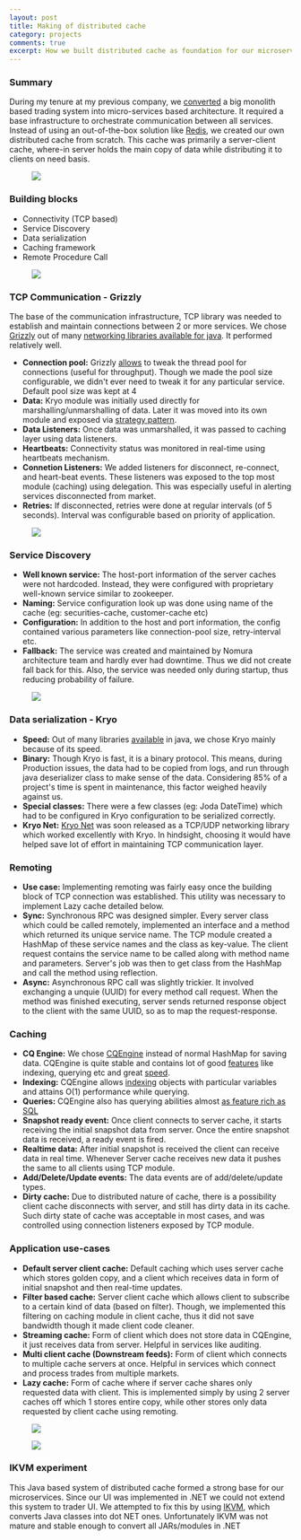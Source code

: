 ```yaml
---
layout: post
title: Making of distributed cache
category: projects
comments: true
excerpt: How we built distributed cache as foundation for our microservices architecture.
---
```


### Summary
During my tenure at my previous company, we [converted]({{site.url}}/projects/accidental-microservices) a big monolith based trading system into micro-services based architecture. 
 It required a base infrastructure to orchestrate communication between all services. 
Instead of using an out-of-the-box solution like [Redis](https://redis.io), we created our own distributed 
cache from scratch. This cache was primarily a server-client cache, where-in server holds the main copy of data
while distributing it to clients on need basis. 

<figure>
    <a href="{{ site.url }}/images/blog/microservices.png"><img src="{{ site.url }}/images/blog/microservices.png"></a>
</figure>

### Building blocks

- Connectivity (TCP based)
- Service Discovery
- Data serialization
- Caching framework
- Remote Procedure Call

<figure>
    <a href="{{ site.url }}/images/blog/cache/cache_overview.jpg"><img src="{{ site.url }}/images/blog/cache/cache_overview.jpg"></a>
</figure>

### TCP Communication - Grizzly

The base of the communication infrastructure, TCP library was needed to establish and maintain connections
between 2 or more services. We chose [Grizzly](https://grizzly.java.net/) out of many [networking libraries available for java](https://github.com/Vedenin/useful-java-links#2-networking).
 It performed relatively well.

- **Connection pool:** Grizzly [allows](https://grizzly.java.net/coreconfig.html) to tweak the thread pool for connections (useful for throughput). 
Though we made the pool size configurable, we didn't ever need to tweak it for any particular service. Default pool size was kept at 4
- **Data:** Kryo module was initially used directly for marshalling/unmarshalling of data. Later it was moved into 
its own module and exposed via [strategy pattern](https://dzone.com/articles/design-patterns-strategy). 
- **Data Listeners:** Once data was unmarshalled, it was passed to caching layer using data listeners.  
- **Heartbeats:** Connectivity status was monitored in real-time using heartbeats mechanism. 
- **Connetion Listeners:** We added listeners for disconnect, re-connect, and heart-beat events. These listeners
 was exposed to the top most module (caching) using delegation. This was especially useful in alerting services disconnected from market.
- **Retries:** If disconnected, retries were done at regular intervals (of 5 seconds). 
Interval was configurable based on priority of application.  

<figure>
    <a href="{{ site.url }}/images/blog/cache/cache_connectivity.jpg"><img src="{{ site.url }}/images/blog/cache/cache_connectivity.jpg"></a>
</figure>

### Service Discovery

- **Well known service:** The host-port information of the server caches were not hardcoded. Instead, they were configured with 
proprietary well-known service similar to zookeeper. 
- **Naming:** Service configuration look up was done using name of the cache (eg: securities-cache, customer-cache etc)
- **Configuration:** In addition to the host and port information, the config contained various parameters like connection-pool size,
retry-interval etc.
- **Fallback:** The service was created and maintained by Nomura architecture team and hardly ever had downtime. Thus
we did not create fall back for this. Also, the service was needed only during startup, thus reducing probability of failure.

<figure>
    <a href="{{ site.url }}/images/blog/cache/cache_discovery.jpg"><img src="{{ site.url }}/images/blog/cache/cache_discovery.jpg"></a>
</figure>

### Data serialization - Kryo

- **Speed:** Out of many libraries [available](https://github.com/Vedenin/useful-java-links#serialization-and-io) in java, we chose Kryo mainly because 
of its speed. 
- **Binary:** Though Kryo is fast, it is a binary protocol. This means, during Production issues, the data had to be copied from logs, and run through 
java deserializer class to make sense of the data. Considering 85% of a project's time is spent in maintenance, this factor weighed heavily
 against us. 
- **Special classes:** There were a few classes (eg: Joda DateTime) which had to be configured in Kryo configuration to be serialized correctly. 
- **Kryo Net:** [Kryo Net](https://github.com/EsotericSoftware/kryonet) was soon released as a TCP/UDP networking library which worked excellently 
with Kryo. In hindsight, choosing it would have helped save lot of effort in maintaining TCP communication layer. 

### Remoting

- **Use case:** Implementing remoting was fairly easy once the building block of TCP connection was established. 
This utility was necessary to implement Lazy cache detailed below.
- **Sync:** Synchronous RPC was designed simpler. Every server class which could be called remotely, implemented an interface
and a method which returned its unique service name. The TCP module created a HashMap of these service names and the class as key-value.
The client request contains the service name to be called along with method name and parameters. 
Server's job was then to get class from the HashMap and call the method using reflection. 
- **Async:** Asynchronous RPC call was slightly trickier. It involved exchanging a unquie (UUID) for every method call request. 
 When the method was finished executing, server sends returned response object to the client with the same UUID, so as 
   to map the request-response. 

### Caching

- **CQ Engine:** We chose [CQEngine](https://github.com/npgall/cqengine) instead of normal HashMap for saving data. CQEngine is
 quite stable and contains lot of good [features](https://github.com/npgall/cqengine#cqengine-overview) like indexing, querying etc and great [speed](https://dzone.com/articles/comparing-search-performance).  
- **Indexing:** CQEngine allows [indexing](https://github.com/npgall/cqengine#complete-example) objects with particular variables and attains O(1) performance while querying.
- **Queries:** CQEngine also has querying abilities almost [as feature rich as SQL](https://github.com/npgall/cqengine#string-based-queries-sql-and-cqn-dialects) 
- **Snapshot ready event:** Once client connects to server cache, it starts receiving the initial snapshot data from server. Once the entire snapshot data is received, a ready event is fired.  
- **Realtime data:** After initial snapshot is received the client can receive data in real time. 
Whenever Server cache receives new data it pushes the same to all clients using TCP module. 
- **Add/Delete/Update events:** The data events are of add/delete/update types.
- **Dirty cache:** Due to distributed nature of cache, there is a possibility client cache disconnects with server, and still has dirty data in its cache. 
Such dirty state of cache was acceptable in most cases, and was controlled using connection listeners exposed by TCP module. 

### Application use-cases 

- **Default server client cache:** Default caching which uses server cache which stores golden copy, 
and a client which receives data in form of initial snapshot and then real-time updates. 
- **Filter based cache:** Server client cache which allows client to subscribe to a certain kind of data (based on filter). 
Though, we implemented this filtering on caching module in client cache, thus it did not save bandwidth though it made client code cleaner.  
- **Streaming cache:** Form of client which does not store data in CQEngine, it just receives data from server. Helpful in services like auditing. 
- **Multi client cache  (Downstream feeds):** Form of client which connects to multiple cache servers at once. 
Helpful in services which connect and process trades from multiple markets.  
- **Lazy cache:** Form of cache where if server cache shares only requested data with client. This is implemented simply by
 using 2 server caches off which 1 stores entire copy, while other stores only data requested by client cache using remoting. 

<figure>
    <a href="{{ site.url }}/images/blog/cache/multiclient_cache.jpg"><img src="{{ site.url }}/images/blog/cache/multiclient_cache.jpg"></a>
</figure>

<figure>
    <a href="{{ site.url }}/images/blog/cache/cache_lazy.jpg"><img src="{{ site.url }}/images/blog/cache/cache_lazy.jpg"></a>
</figure>


### IKVM experiment
 
This Java based system of distributed cache formed a strong base for our microservices. 
Since our UI was implemented in .NET we could not extend this system to trader UI. 
We attempted to fix this by using [IKVM](https://www.ikvm.net/), which converts Java classes into dot NET ones.
 Unfortunately IKVM was not mature and stable enough to convert all JARs/modules in .NET
 
 
 
